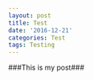 ```yaml
---
layout: post
title: Test
date: '2016-12-21'
categories: Test
tags: Testing
---
```


###This is my post###
